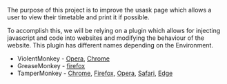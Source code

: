 The purpose of this project is to improve the usask page which allows a user to view their timetable and print it if possible.

To accomplish this, we will be relying on a plugin which allows for injecting javascript and code into websites and modifying the behaviour of the website.
This plugin has different names depending on the Environment.
- ViolentMonkey - [Opera](https://addons.opera.com/en/extensions/details/violent-monkey/), [Chrome](https://chrome.google.com/webstore/detail/violent-monkey/jinjaccalgkegednnccohejagnlnfdag)
- GreaseMonkey - [firefox](https://addons.mozilla.org/en-US/firefox/addon/greasemonkey/)
- TamperMonkey - [Chrome](https://chrome.google.com/webstore/detail/tampermonkey/dhdgffkkebhmkfjojejmpbldmpobfkfo?hl=en), [Firefox](https://addons.mozilla.org/en-US/firefox/addon/tampermonkey/), [Opera](https://addons.opera.com/en/extensions/details/tampermonkey-beta/?display=en), [Safari](https://tampermonkey.net/?browser=safari), [Edge](https://www.microsoft.com/en-us/store/p/tampermonkey/9nblggh5162s)